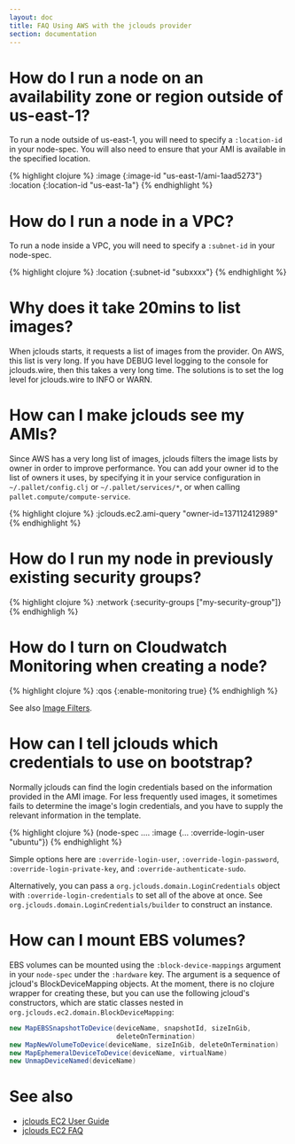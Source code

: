 ```yaml
---
layout: doc
title: FAQ Using AWS with the jclouds provider
section: documentation
---
```


# How do I run a node on an availability zone or region outside of us-east-1?

To run a node outside of us-east-1, you will need to specify a `:location-id` in
your node-spec. You will also need to ensure that your AMI is available in the
specified location.

{% highlight clojure %}
:image {:image-id "us-east-1/ami-1aad5273"}
:location {:location-id "us-east-1a"}
{% endhighlight %}

# How do I run a node in a VPC?

To run a node inside a VPC, you will need to specify a `:subnet-id` in
your node-spec.

{% highlight clojure %}
:location {:subnet-id "subxxxx"}
{% endhighlight %}

# Why does it take 20mins to list images?

When jclouds starts, it requests a list of images from the provider. On AWS,
this list is very long.  If you have DEBUG level logging to the console for
jclouds.wire, then this takes a very long time. The solutions is to set the log
level for jclouds.wire to INFO or WARN.

# How can I make jclouds see my AMIs?

Since AWS has a very long list of images, jclouds filters the image lists by
owner in order to improve performance. You can add your owner id to the list of
owners it uses, by specifying it in your service configuration in
`~/.pallet/config.clj` or `~/.pallet/services/*`, or when calling
`pallet.compute/compute-service`.

{% highlight clojure %}
:jclouds.ec2.ami-query "owner-id=137112412989"
{% endhighlight %}

# How do I run my node in previously existing security groups?

{% highlight clojure %}
:network {:security-groups ["my-security-group"]}
{% endhighligh %}

# How do I turn on Cloudwatch Monitoring when creating a node?

{% highlight clojure %}
:qos {:enable-monitoring true}
{% endhighligh %}

See also
[Image Filters](http://www.jclouds.org/documentation/userguide/using-ec2/).

# How can I tell jclouds which credentials to use on bootstrap?

Normally jclouds can find the login credentials based on the information
provided in the AMI image.  For less frequently used images, it sometimes fails
to determine the image's login credentials, and you have to supply the relevant
information in the template.

{% highlight clojure %}
(node-spec .... :image {... :override-login-user "ubuntu"})
{% endhighlight %}

Simple options here are `:override-login-user`, `:override-login-password`,
`:override-login-private-key`, and `:override-authenticate-sudo`.

Alternatively, you can pass a `org.jclouds.domain.LoginCredentials` object with
`:override-login-credentials` to set all of the above at once.  See
`org.jclouds.domain.LoginCredentials/builder` to construct an instance.

# How can I mount EBS volumes?

EBS volumes can be mounted using the `:block-device-mappings` argument in your
`node-spec` under the `:hardware` key.  The argument is a sequence of jcloud's
BlockDeviceMapping objects.  At the moment, there is no clojure wrapper for
creating these, but you can use the following jcloud's constructors, which are
static classes nested in `org.jclouds.ec2.domain.BlockDeviceMapping`:

```java
new MapEBSSnapshotToDevice(deviceName, snapshotId, sizeInGib,
                           deleteOnTermination)
new MapNewVolumeToDevice(deviceName, sizeInGib, deleteOnTermination)
new MapEphemeralDeviceToDevice(deviceName, virtualName)
new UnmapDeviceNamed(deviceName)
```

# See also

- [jclouds EC2 User Guide](http://www.jclouds.org/documentation/userguide/using-ec2/)
- [jclouds EC2 FAQ](http://www.jclouds.org/documentation/faqs/ec2-faq/)
